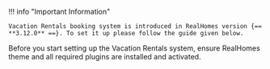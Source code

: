 !!! info "Important Information"

    Vacation Rentals booking system is introduced in RealHomes version {== **3.12.0** ==}. To set it up please follow the guide given below.

Before you start setting up the Vacation Rentals system, ensure RealHomes theme and all required plugins are installed and activated.


